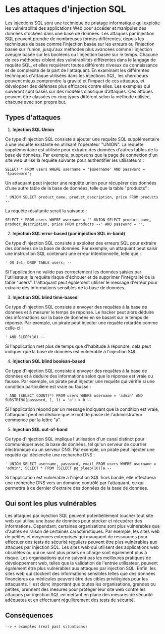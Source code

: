 # Les attaques d'injection SQL

Les injections SQL sont une technique de priatage informatique qui exploite les vulnérabilité des applications Web pour accéder et manipuler des données stockées dans une base de données. Les attaques par injection SQL peuvent prendre de nombreuses formes différentes, depuis les techniques de base comme l'injection basée sur les erreurs ou l'injection basée sur l'union, jusqu'aux méthodes plus avancées comme l'injection aveugle basée sur les booléens ou l'injection basée sur le temps. Chacune de ces méthodes ciblent des vulnérabilités différentes dans le langage de requête SQL, et elles requièrent toutes différents niveaux de connaissance et de complexité de la part de l'attaquant. En examinant les différentes techniques d'attaque utilisées dans les injections SQL, les chercheurs peuvent mieux comprendre la gravité et l'impact de ces attaques, et développer des défenses plus efficaces contre elles. Les exemples qui suiveront sont basés sur des modèles classique d’attaques. Ces attques peuvent être classées en cinq types différent selon la méthode utilisée, chacune avec son propre but.

## Types d'attaques

1. **Injection SQL Union**

Ce type d'injection SQL consiste à ajouter une requête SQL supplémentaire à une requête existante en utilisant l'opérateur "UNION". La requête supplémentaire est utilisée pour extraire des données d'autres tables de la base de données. Par exemple, supposons que la page de connexion d'un site web utilise la requête suivante pour authentifier les utilisateurs :

```{code-block} SQL
SELECT * FROM users WHERE username = '$username' AND password = '$password';
```

Un attaquant peut injecter une requête union pour récupérer des données d'une autre table de la base de données, telle que la table "products" :

```{code-block} SQL
' UNION SELECT product_name, product_description, price FROM products --
```

La requête résultante serait la suivante :

```{code-block} SQL
SELECT * FROM users WHERE username = '' UNION SELECT product_name, product_description, price FROM products --' AND password = '';
```

2. **Injection SQL error-based (par injection SQL in-band)**

Ce type d'injection SQL consiste à exploiter des erreurs SQL pour extraire des données de la base de données. Par exemple, un attaquant peut saisir une instruction SQL contenant une erreur intentionnelle, telle que :

```{code-block} SQL
' OR 1=1; DROP TABLE users; --
```

Si l'application ne valide pas correctement les données saisies par l'utilisateur, la requête risque d'échouer et de supprimer l'intégralité de la table "users". L'attaquant peut également utiliser le message d'erreur pour extraire des informations sensibles de la base de données.

3. **Injection SQL blind time-based**

Ce type d'injection SQL consiste à envoyer des requêtes à la base de données et à mesurer le temps de réponse. Le hacker peut alors déduire des informations sur la base de données en se basant sur le temps de réponse. Par exemple, un pirate peut injecter une requête retardée comme celle-ci :

```{code-block} SQL
' AND SLEEP(10) --
```

Si l'application met plus de temps que d'habitude à répondre, cela peut indiquer que la base de données est vulnérable à l'injection SQL.

4. **Injection SQL blind boolean-based**

Ce type d'injection SQL consiste à envoyer des requêtes à la base de données et à déduire des informations selon que la réponse est vraie ou fausse. Par exemple, un pirate peut injecter une requête qui vérifie si une condition particulière est vraie ou fausse :

```{code-block} SQL
' AND (SELECT COUNT(*) FROM users WHERE username = 'admin' AND SUBSTRING(password, 1, 1) = 'a') > 0 --
```

Si l'application répond par un message indiquant que la condition est vraie, l'attaquant peut en déduire que le mot de passe de l'administrateur commence par la lettre "a".

5. **Injection SQL out-of-band**

Ce type d'injection SQL implique l'utilisation d'un canal distinct pour communiquer avec la base de données, tel qu'un serveur de courrier électronique ou un serveur DNS. Par exemple, un pirate peut injecter une requête qui déclenche une recherche DNS :

```{code-block} SQL
' UNION SELECT username, password, email FROM users WHERE username = 'admin'; SELECT * FROM (SELECT pg_sleep(10))a --
```

Si l'application est vulnérable à l'injection SQL hors bande, elle effectuera une recherche DNS vers un domaine contrôlé par l'attaquant, ce qui permettra à ce dernier d'extraire des données de la base de données.


## Qui sont les plus vulnérables

Les attaques par injection SQL peuvent potentiellement toucher tout site web qui utilise une base de données pour stocker et récupérer des informations. Cependant, certaines organisations sont plus vulnérables que d'autres en raison de certaines caractéristiques. Par exemple, les sites web de petites et moyennes entreprises qui manquent de ressources pour effectuer des tests de sécurité réguliers peuvent être plus vulnérables aux attaques par injection SQL. Les sites web qui utilisent des applications web obsolètes ou qui ne sont plus prises en charge sont également plus à risque. Les organisations qui ne suivent pas les meilleures pratiques de développement web, telles que la validation de l'entrée utilisateur, peuvent également être plus vulnérables aux attaques par injection SQL. Enfin, les sites web qui stockent des informations sensibles telles que des données financières ou médicales peuvent être des cibles privilégiées pour les attaquants. Il est donc important que toutes les organisations, grandes ou petites, prennent des mesures pour protéger leur site web contre les attaques par injection SQL en mettant en place des mesures de sécurité adéquates et en effectuant régulièrement des tests de sécurité.

## Conséquences

    --> + examples (real past situations) 

